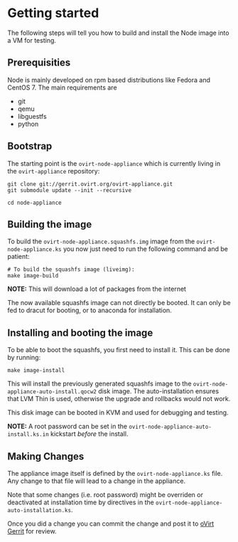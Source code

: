 # Getting started

The following steps will tell you how to build and install the Node image into
a VM for testing.

## Prerequisities

Node is mainly developed on rpm based distributions like Fedora and CentOS 7.
The main requirements are

- git
- qemu
- libguestfs
- python


## Bootstrap

The starting point is the `ovirt-node-appliance` which is currently living in
the `ovirt-appliance` repository:

    git clone git://gerrit.ovirt.org/ovirt-appliance.git
    git submodule update --init --recursive

    cd node-appliance


## Building the image

To build the `ovirt-node-appliance.squashfs.img` image from the
`ovirt-node-appliance.ks` you now just need to run the following command and
be patient:

    # To build the squashfs image (liveimg):
    make image-build

**NOTE:** This will download a lot of packages from the internet

The now available squashfs image can not directly be booted.
It can only be fed to dracut for booting, or to anaconda for installation.


## Installing and booting the image

To be able to boot the squashfs, you first need to install it.
This can be done by running:

    make image-install

This will install the previously generated squashfs image to the
`ovirt-node-appliance-auto-install.qocw2` disk image.
The auto-installation ensures that LVM Thin is used, otherwise the upgrade and
rollbacks would not work.

This disk image can be booted in KVM and used for debugging and testing.

**NOTE:** A root password can be set in the
`ovirt-node-appliance-auto-install.ks.in` kickstart _before_ the install.


## Making Changes

The appliance image itself is defined by the `ovirt-node-appliance.ks` file.
Any change to that file will lead to a change in the appliance.

Note that some changes (i.e. root password) might be overriden or deactivated
at installation time by directives in the
`ovirt-node-appliance-auto-installation.ks`.

Once you did a change you can commit the change and post it to
[oVirt Gerrit](http://gerrit.ovirt.org) for review.
